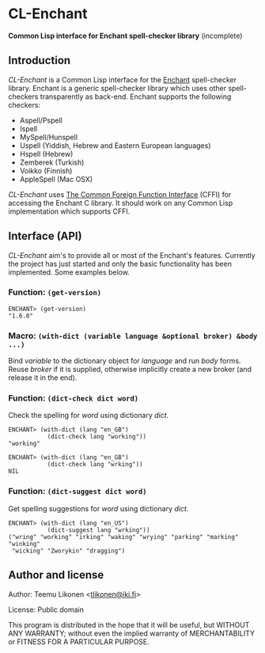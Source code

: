 CL-Enchant
==========

**Common Lisp interface for Enchant spell-checker library** (incomplete)


Introduction
------------

_CL-Enchant_ is a Common Lisp interface for the [Enchant][]
spell-checker library. Enchant is a generic spell-checker library which
uses other spell-checkers transparently as back-end. Enchant supports
the following checkers:

  - Aspell/Pspell
  - Ispell
  - MySpell/Hunspell
  - Uspell (Yiddish, Hebrew and Eastern European languages)
  - Hspell (Hebrew)
  - Zemberek (Turkish)
  - Voikko (Finnish)
  - AppleSpell (Mac OSX)

_CL-Enchant_ uses [The Common Foreign Function Interface][CFFI] (CFFI)
for accessing the Enchant C library. It should work on any Common Lisp
implementation which supports CFFI.

[Enchant]: http://www.abisource.com/projects/enchant/
[CFFI]:    http://common-lisp.net/project/cffi/


Interface (API)
---------------

_CL-Enchant_ aim's to provide all or most of the Enchant's features.
Currently the project has just started and only the basic functionality
has been implemented. Some examples below.


### Function: `(get-version)`

    ENCHANT> (get-version)
    "1.6.0"


### Macro: `(with-dict (variable language &optional broker) &body ...)`

Bind _variable_ to the dictionary object for _language_ and run _body_
forms. Reuse _broker_ if it is supplied, otherwise implicitly create a
new broker (and release it in the end).


### Function: `(dict-check dict word)`

Check the spelling for _word_ using dictionary _dict_.

    ENCHANT> (with-dict (lang "en_GB")
               (dict-check lang "working"))
    "working"

    ENCHANT> (with-dict (lang "en_GB")
               (dict-check lang "wrking"))
    NIL


### Function: `(dict-suggest dict word)`

Get spelling suggestions for _word_ using dictionary _dict_.

    ENCHANT> (with-dict (lang "en_US")
               (dict-suggest lang "wrking"))
    ("wring" "working" "irking" "waking" "wrying" "parking" "marking" "winking"
     "wicking" "Zworykin" "dragging")


Author and license
------------------

Author:  Teemu Likonen <<tlikonen@iki.fi>>

License: Public domain

This program is distributed in the hope that it will be useful, but
WITHOUT ANY WARRANTY; without even the implied warranty of
MERCHANTABILITY or FITNESS FOR A PARTICULAR PURPOSE.
